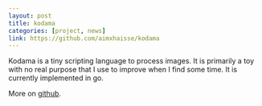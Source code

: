 ```yaml
---
layout: post
title: kodama
categories: [project, news]
link: https://github.com/aimxhaisse/kodama
---
```


Kodama is a tiny scripting language to process images. It is primarily
a toy with no real purpose that I use to improve when I find some
time. It is currently implemented in go.

More on [github](https://github.com/aimxhaisse/kodama).
